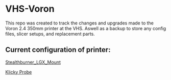 # VHS-Voron
This repo was created to track the changes and upgrades made to the Voron 2.4 350mm printer at the VHS. Aswell as a backup to store any config files, slicer setups, and replacement parts.

## Current configuration of printer:
[Stealthburner_LGX_Mount](https://github.com/rongith/Stealthburner_LGX_Mount)

[Klicky Probe](https://github.com/jlas1/Klicky-Probe)

